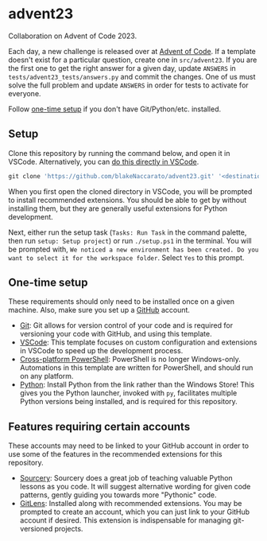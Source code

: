 # advent23

Collaboration on Advent of Code 2023.

Each day, a new challenge is released over at [Advent of Code](https://adventofcode.com/). If a template doesn't exist for a particular question, create one in `src/advent23`. If you are the first one to get the right answer for a given day, update `ANSWERS` in `tests/advent23_tests/answers.py` and commit the changes. One of us must solve the full problem and update `ANSWERS` in order for tests to activate for everyone.

Follow [one-time setup](#one-time-setup) if you don't have Git/Python/etc. installed.

## Setup

Clone this repository by running the command below, and open it in VSCode. Alternatively, you can [do this directly in VSCode](https://code.visualstudio.com/docs/sourcecontrol/github#_cloning-a-repository).

```PowerShell
git clone 'https://github.com/blakeNaccarato/advent23.git' '<destination-directory>'
```

When you first open the cloned directory in VSCode, you will be prompted to install recommended extensions. You should be able to get by without installing them, but they are generally useful extensions for Python development.

Next, either run the setup task (`Tasks: Run Task` in the command palette, then run `setup: Setup project`) or run `./setup.ps1` in the terminal. You will be prompted with, `We noticed a new environment has been created. Do you want to select it for the workspace folder`. Select `Yes` to this prompt.

## One-time setup

These requirements should only need to be installed once on a given machine. Also, make sure you set up a [GitHub](https://github.com/) account.

- [Git](https://git-scm.com/book/en/v2/Getting-Started-First-Time-Git-Setup): Git allows for version control of your code and is required for versioning your code with GitHub, and using this template.
- [VSCode](https://code.visualstudio.com/docs/setup/setup-overview): This template focuses on custom configuration and extensions in VSCode to speed up the development process.
- [Cross-platform PowerShell](https://github.com/PowerShell/PowerShell#get-powershell): PowerShell is no longer Windows-only. Automations in this template are written for PowerShell, and should run on any platform.
- [Python](https://www.python.org/downloads): Install Python from the link rather than the Windows Store! This gives you the Python launcher, invoked with `py`, facilitates multiple Python versions being installed, and is required for this repository.

## Features requiring certain accounts

These accounts may need to be linked to your GitHub account in order to use some of the features in the recommended extensions for this repository.

- [Sourcery](https://sourcery.ai/): Sourcery does a great job of teaching valuable Python lessons as you code. It will suggest alternative wording for given code patterns, gently guiding you towards more "Pythonic" code.
- [GitLens](https://www.gitkraken.com/gitlens): Installed along with recommended extensions. You may be prompted to create an account, which you can just link to your GitHub account if desired. This extension is indispensable for managing git-versioned projects.
